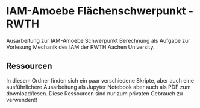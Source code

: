 # IAM-Amoebe Flächenschwerpunkt - RWTH

Ausarbeitung zur IAM-Amoebe Schwerpunkt Berechnung als Aufgabe zur Vorlesung Mechanik des IAM der RWTH Aachen University.


## Ressourcen 

In diesem Ordner finden sich ein paar verschiedene Skripte, aber auch eine ausführlichere Ausarbeitung als Jupyter Notebook aber auch als PDF zum download/lesen. Diese Ressourcen sind nur zum privaten Gebrauch zu verwenden!!